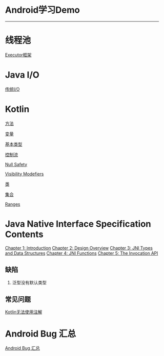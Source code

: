 # Android学习Demo

------

# 线程池 #

[Executor框架][1]

# Java I/O #
[传统I/O][2]

# Kotlin #

[方法][3]

[变量][4]

[基本类型][5]

[控制流][6]

[Null Safety][7]

[Visibility Modefiers][8]

[类][9]

[集合][10]

[Ranges][11]

# Java Native Interface Specification Contents

[Chapter 1: Introduction][12]
[Chapter 2: Design Overview][13]
[Chapter 3: JNI Types and Data Structures][14]
[Chapter 4: JNI Functions][15]
[Chapter 5: The Invocation API][16]

## 缺陷 ##

 1. 泛型没有默认类型

## 常见问题 ##

[Kotlin无法使用注解][17]

# Android Bug 汇总 #

[Android Bug 汇总][18]


  [1]: https://github.com/ChadXiao/Android/tree/master/JavaDemo/JavaConcurrencyInPractice/ExecutorDemo
  [2]: https://github.com/ChadXiao/Android/tree/master/JavaDemo/Java_IO_NIO_and_NIO_2/CLASS_IO
  [3]: https://github.com/ChadXiao/Android/tree/master/KotlinDemo/Function
  [4]: https://github.com/ChadXiao/Android/tree/master/KotlinDemo/Properties
  [5]: https://github.com/ChadXiao/Android/tree/master/KotlinDemo/BasicType
  [6]: https://github.com/ChadXiao/Android/tree/master/KotlinDemo/ControlFlow
  [7]: https://github.com/ChadXiao/Android/tree/master/KotlinDemo/NullSafety
  [8]: https://github.com/ChadXiao/Android/tree/master/KotlinDemo/VisibilityModifier
  [9]: https://github.com/ChadXiao/Android/tree/master/KotlinDemo/Class
  [10]: https://github.com/ChadXiao/Android/tree/master/KotlinDemo/Collections
  [11]: https://github.com/ChadXiao/Android/tree/master/KotlinDemo/Ranges
  [12]: https://github.com/ChadXiao/Android/tree/master/Java_Native_Interface_Spacification_JAVA_SE_8/Chapter_1_Introduction
  [13]:  https://github.com/ChadXiao/Android/tree/master/Java_Native_Interface_Spacification_JAVA_SE_8/Chapter_2_DesignOverview
  [14]: Chapter%203:%20JNI%20Types%20and%20Data%20Structures
  [15]: Chapter%204:%20JNI%20Functions
  [16]: Chapter%205:%20The%20Invocation%20API
  [17]: https://github.com/ChadXiao/Android/tree/master/KotlinDemo/ProblemSummary/kapt
  [18]: https://github.com/ChadXiao/Android/tree/master/AndroidBug